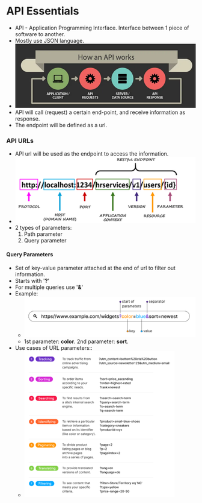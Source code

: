 # API Essentials

-   API - Application Programming Interface. Interface between 1 piece of software to another.
-   Mostly use JSON language.
-   ![](imgs/how_API_works.png)
-   API will call (request) a certain end-point, and receive information as response.
-   The endpoint will be defined as a url.

### API URLs

-   API url will be used as the endpoint to access the information.
-   <img src="imgs/api_url_structure.png" width="500">
-   2 types of parameters:
    1. Path parameter
    2. Query parameter

#### Query Parameters

-   Set of key-value parameter attached at the end of url to filter out information.
-   Starts with '**?**'
-   For multiple queries use '**&**'
-   Example:
    -   <img src="imgs/query_parameter_example.png" width="500">
    -   1st parameter: **color**. 2nd parameter: **sort**.
-   Use cases of URL parameters::
    -   <img src="imgs/url_parameter_use-cases.png" width="400">


